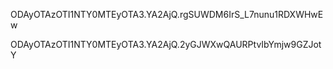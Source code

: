 ODAyOTAzOTI1NTY0MTEyOTA3.YA2AjQ.rgSUWDM6IrS_L7nunu1RDXWHwEw

ODAyOTAzOTI1NTY0MTEyOTA3.YA2AjQ.2yGJWXwQAURPtvIbYmjw9GZJotY
